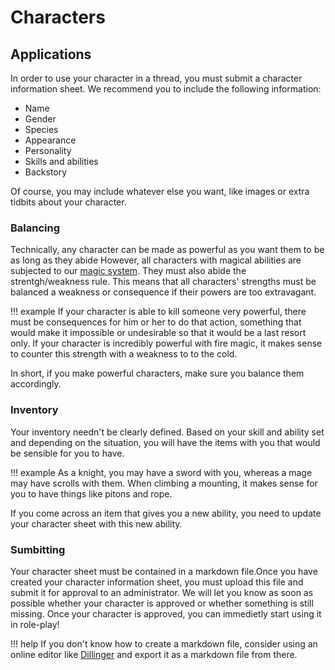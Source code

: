 # Characters

## Applications
In order to use your character in a thread, you must submit a character information sheet. We recommend you to include the following information:

* Name
* Gender
* Species
* Appearance
* Personality
* Skills and abilities
* Backstory

Of course, you may include whatever else you want, like images or extra tidbits about your character.

### Balancing
Technically, any character can be made as powerful as you want them to be as long as they abide  However, all characters with magical abilities are subjected to our [magic system](/wiki/innerworkings/magic/). They must also abide the strentgh/weakness rule. This means that all characters' strengths must be balanced a weakness or consequence if their powers are too extravagant.

!!! example
    If your character is able to kill someone very powerful, there must be consequences for him or her to do that action, something that would make it impossible or undesirable so that it would be a last resort only. If your character is incredibly powerful with fire magic, it makes sense to counter this strength with a weakness to to the cold.

In short, if you make powerful characters, make sure you balance them accordingly.

### Inventory
Your inventory needn't be clearly defined. Based on your skill and ability set and depending on the situation, you will have the items with you that would be sensible for you to have.

!!! example
    As a knight, you may have a sword with you, whereas a mage may have scrolls with them. When climbing a mounting, it makes sense for you to have things like pitons and rope.

If you come across an item that gives you a new ability, you need to update your character sheet with this new ability.

### Sumbitting
Your character sheet must be contained in a markdown file.Once you have created your character information sheet, you must upload this file and submit it for approval to an administrator. We will let you know as soon as possible whether your character is approved or whether something is still missing. Once your character is approved, you can immedietly start using it in role-play!

!!! help
    If you don't know how to create a markdown file, consider using an online editor like [Dillinger](https://dillinger.io/) and export it as a markdown file from there.
